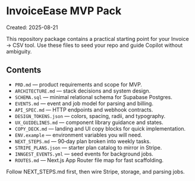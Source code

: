 # InvoiceEase MVP Pack
Created: 2025-08-21

This repository package contains a practical starting point for your Invoice → CSV tool.
Use these files to seed your repo and guide Copilot without ambiguity.

## Contents
- `PRD.md` — product requirements and scope for MVP.
- `ARCHITECTURE.md` — stack decisions and system design.
- `SCHEMA.sql` — minimal relational schema for Supabase Postgres.
- `EVENTS.md` — event and job model for parsing and billing.
- `API_SPEC.md` — HTTP endpoints and webhook contracts.
- `DESIGN_TOKENS.json` — colors, spacing, radii, and typography.
- `UX_GUIDELINES.md` — component library guidance and states.
- `COPY_DECK.md` — landing and UI copy blocks for quick implementation.
- `ENV.example` — environment variables you will need.
- `NEXT_STEPS.md` — 90‑day plan broken into weekly tasks.
- `STRIPE_PLANS.json` — starter plan catalog to mirror in Stripe.
- `INNGEST_EVENTS.yml` — seed events for background jobs.
- `ROUTES.md` — Next.js App Router file map for fast scaffolding.

Follow NEXT_STEPS.md first, then wire Stripe, storage, and parsing jobs.
